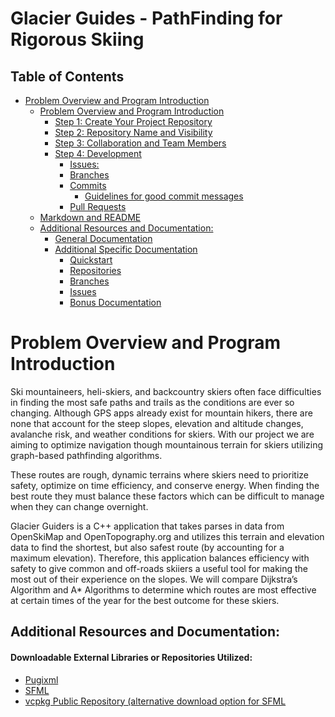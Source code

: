 <H1> Glacier Guides - PathFinding for Rigorous Skiing </h1>

<h2> Table of Contents </h2>

- [Problem Overview and Program Introduction](#problem-overview-and-program-introduction)
	- [Problem Overview and Program Introduction](#getting-started-with-the-project)
		- [Step 1: Create Your Project Repository](#step-1-create-your-project-repository)
		- [Step 2: Repository Name and Visibility](#step-2-repository-name-and-visibility)
		- [Step 3: Collaboration and Team Members](#step-3-collaboration-and-team-members)
		- [Step 4: Development](#step-4-development)
			- [Issues:](#issues)
			- [Branches](#branches)
			- [Commits](#commits)
				- [Guidelines for good commit messages](#guidelines-for-good-commit-messages)
			- [Pull Requests](#pull-requests)
	- [Markdown and README](#markdown-and-readme)
	- [Additional Resources and Documentation:](#additional-resources-and-documentation)
		- [General Documentation](#general-documentation)
		- [Additional Specific Documentation](#additional-specific-documentation)
			- [Quickstart](#quickstart)
			- [Repositories](#repositories)
			- [Branches](#branches-1)
			- [Issues](#issues-1)
			- [Bonus Documentation](#bonus-documentation)

# Problem Overview and Program Introduction

Ski mountaineers, heli-skiers, and backcountry skiers often face difficulties in finding the most safe paths and trails as the conditions are ever so changing. Although GPS apps already exist for mountain hikers, there are none that account for the steep slopes, elevation and altitude changes, avalanche risk, and weather conditions for skiers. With our project we are aiming to optimize navigation though mountainous terrain for skiers utilizing graph-based pathfinding algorithms.

 These routes are rough, dynamic terrains where skiers need to prioritize safety, optimize on time efficiency, and conserve energy. When finding the best route they must balance these factors which can be difficult to manage when they can change overnight.
 
Glacier Guiders is a C++ application that takes parses in data from OpenSkiMap and OpenTopography.org and utilizes this terrain and elevation data to find the shortest, but also safest route (by accounting for a maximum elevation).
Therefore, this application balances efficiency with safety to give common and off-roads skiiers a useful tool for making the most out of their experience on the slopes.  We will compare Dijkstra’s Algorithm and A* Algorithms to determine which routes are most effective at certain times of the year for the best outcome for these skiers.


## Additional Resources and Documentation:

#### Downloadable External Libraries or Repositories Utilized:

- [Pugixml](https://pugixml.org/)
- [SFML](https://www.sfml-dev.org/tutorials/1.6/start-vc.php)
- [vcpkg Public Repository (alternative download option for SFML](https://github.com/microsoft/vcpkg)
